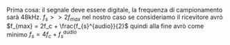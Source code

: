 Prima cosa: il segnale deve essere digitale, la frequenza di campionamento sarà 48kHz. 
$f_s >> 2f_{max}$ 
nel nostro caso se consideriamo il ricevitore avrò $f_{max} = 2f_c + \frac{f_{s}^{audio}}{2}$ 
quindi alla fine avrò come minimo $f_s = 4f_c + f_s^{audio}$
